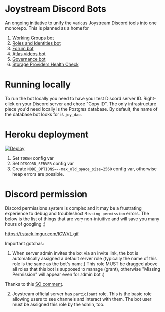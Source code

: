 # Joystream Discord Bots

An ongoing initiative to unify the various Joystream Discord tools into one monorepo. This is planned as a home for 
1. [Working Groups bot](./src/wg/README.md)
2. [Roles and Identities bot](./src/identity/)
3. [Forum bot](./src/forum/)
4. [Atlas videos bot](./src/videos/)
5. [Governance bot](./src/governance)
6. [Storage Providers Health Check](./src/storage-providers/)

# Running locally

To run the bot locally you need to have your test Discord server ID. Right-click on your Discord server and chose "Copy ID". The only infrastructure piece you'd need locally is the Postgres database. By default, the name of the database bot looks for is `joy_dao`. 

# Heroku deployment
<p>
  <a href="https://heroku.com/deploy">
    <img src="https://www.herokucdn.com/deploy/button.svg" alt="Deploy">
  </a>
</p>

1. Set `TOKEN` config var
2. Set `DISCORD_SERVER` config var
3. Create `NODE_OPTIONS=--max_old_space_size=2560` config var, otherwise heap errors are possible.

# Discord permission

Discord permissions system is complex and it may be a frustrating experience to debug and troubleshoot `Missing permission` errors. The below is the list of things that are very non-intuitive and will save you many hours of googling ;)

https://i.stack.imgur.com/ICWVL.gif

Important gotchas: 
1. When server admin invites the bot via an invite link, the bot is automatically assigned a default server role (typically the name of this role is the same as the bot's name.) This role MUST be dragged above all roles that this bot is supposed to manage (grant), otherwise "Missing Permission" will appear even for admin bot :)

Thanks to this [SO comment](https://stackoverflow.com/a/67799671).

2. Joystream official server has `participant` role. This is the basic role allowing users to see channels and interact with them. The bot user must be assigned this role by the admin, too. 